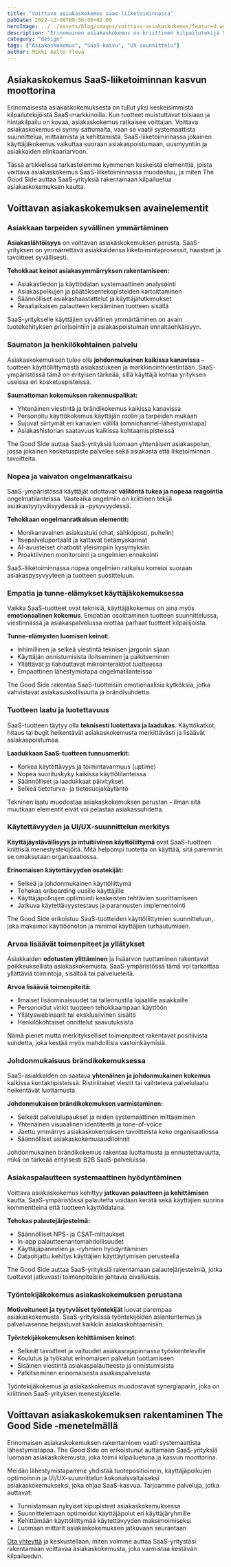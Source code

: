 ```yaml
---
title: "Voittava asiakaskokemus saas-liiketoiminnassa"
pubDate: 2022-12-08T09:56:00+02:00
heroImage: ../../assets/blog/images/voittava-asiakaskokemus/featured.webp
description: "Erinomainen asiakaskokemus on kriittinen kilpailutekijä SaaS-yrityksille. Artikkelissa käydään läpi 10 keskeistä elementtiä, joilla rakennetaan asiakaskokemusta, joka ei vain tyydytä odotuksia vaan sitouttaa, ilahduttaa ja johtaa kasvuun."
category: "design"
tags: ["Asiakaskokemus", "SaaS-kasvu", "UX-suunnittelu"]
author: Mikki Aalto-Ylevä
---
```


## Asiakaskokemus SaaS-liiketoiminnan kasvun moottorina

Erinomaisesta asiakaskokemuksesta on tullut yksi keskeisimmistä kilpailutekijöistä SaaS-markkinoilla. Kun tuotteet muistuttavat toisiaan ja hintakilpailu on kovaa, asiakaskokemus ratkaisee voittajan. Voittava asiakaskokemus ei synny sattumalta, vaan se vaatii systemaattista suunnittelua, mittaamista ja kehittämistä. SaaS-liiketoiminnassa jokainen käyttäjäkokemus vaikuttaa suoraan asiakaspoistumaan, uusmyyntiin ja asiakkaiden elinkaariarvoon.

Tässä artikkelissa tarkastelemme kymmenen keskeistä elementtiä, joista voittava asiakaskokemus SaaS-liiketoiminnassa muodostuu, ja miten The Good Side auttaa SaaS-yrityksiä rakentamaan kilpailuetua asiakaskokemuksen kautta.

## Voittavan asiakaskokemuksen avainelementit

### Asiakkaan tarpeiden syvällinen ymmärtäminen

**Asiakaslähtöisyys** on voittavan asiakaskokemuksen perusta. SaaS-yrityksen on ymmärrettävä asiakkaidensa liiketoimintaprosessit, haasteet ja tavoitteet syvällisesti.

**Tehokkaat keinot asiakasymmärryksen rakentamiseen:**

* Asiakastiedon ja käyttödatan systemaattinen analysointi
* Asiakaspolkujen ja päätöksentekopisteiden kartoittaminen
* Säännölliset asiakashaastattelut ja käyttäjätutkimukset
* Reaaliaikaisen palautteen kerääminen tuotteen sisällä

SaaS-yritykselle käyttäjien syvällinen ymmärtäminen on avain tuotekehityksen priorisointiin ja asiakaspoistuman ennaltaehkäisyyn.

### Saumaton ja henkilökohtainen palvelu

Asiakaskokemuksen tulee olla **johdonmukainen kaikissa kanavissa** – tuotteen käyttöliittymästä asiakastukeen ja markkinointiviestintään. SaaS-ympäristössä tämä on erityisen tärkeää, sillä käyttäjä kohtaa yrityksen useissa eri kosketuspisteissä.

**Saumattoman kokemuksen rakennuspalikat:**

* Yhtenäinen viestintä ja brändikokemus kaikissa kanavissa
* Personoitu käyttökokemus käyttäjän roolin ja tarpeiden mukaan
* Sujuvat siirtymät eri kanavien välillä (omnichannel-lähestymistapa)
* Asiakashistorian saatavuus kaikissa kohtaamispisteissä

The Good Side auttaa SaaS-yrityksiä luomaan yhtenäisen asiakaspolun, jossa jokainen kosketuspiste palvelee sekä asiakasta että liiketoiminnan tavoitteita.

### Nopea ja vaivaton ongelmanratkaisu

SaaS-ympäristössä käyttäjät odottavat **välitöntä tukea ja nopeaa reagointia** ongelmatilanteissa. Vasteaika ongelmiin on kriittinen tekijä asiakastyytyväisyydessä ja -pysyvyydessä.

**Tehokkaan ongelmanratkaisun elementit:**

* Monikanavainen asiakastuki (chat, sähköposti, puhelin)
* Itsepalveluportaalit ja kattavat tietämyskannat
* AI-avusteiset chatbotit yleisimpiin kysymyksiin
* Proaktiivinen monitorointi ja ongelmien ennakointi

SaaS-liiketoiminnassa nopea ongelmien ratkaisu korreloi suoraan asiakaspysyvyyteen ja tuotteen suositteluun.

### Empatia ja tunne-elämykset käyttäjäkokemuksessa

Vaikka SaaS-tuotteet ovat teknisiä, käyttäjäkokemus on aina myös **emotionaalinen kokemus**. Empatian osoittaminen tuotteen suunnittelussa, viestinnässä ja asiakaspalvelussa erottaa parhaat tuotteet kilpailijoista.

**Tunne-elämysten luomisen keinot:**

* Inhimillinen ja selkeä viestintä teknisen jargonin sijaan
* Käyttäjän onnistumisista iloitseminen ja palkitseminen
* Yllättävät ja ilahduttavat mikrointeraktiot tuotteessa
* Empaattinen lähestymistapa ongelmatilanteissa

The Good Side rakentaa SaaS-tuotteisiin emotionaalisia kytköksiä, jotka vahvistavat asiakasuskollisuutta ja brändisuhdetta.

### Tuotteen laatu ja luotettavuus

SaaS-tuotteen täytyy olla **teknisesti luotettava ja laadukas**. Käyttökatkot, hitaus tai bugit heikentävät asiakaskokemusta merkittävästi ja lisäävät asiakaspoistumaa.

**Laadukkaan SaaS-tuotteen tunnusmerkit:**

* Korkea käytettävyys ja toimintavarmuus (uptime)
* Nopea suorituskyky kaikissa käyttötilanteissa
* Säännölliset ja laadukkaat päivitykset
* Selkeä tietoturva- ja tietosuojakäytäntö

Tekninen laatu muodostaa asiakaskokemuksen perustan – ilman sitä muutkaan elementit eivät voi pelastaa asiakassuhdetta.

### Käytettävyyden ja UI/UX-suunnittelun merkitys

**Käyttäjäystävällisyys ja intuitiivinen käyttöliittymä** ovat SaaS-tuotteen kriittisiä menestystekijöitä. Mitä helpompi tuotetta on käyttää, sitä paremmin se omaksutaan organisaatiossa.

**Erinomaisen käytettävyyden osatekijät:**

* Selkeä ja johdonmukainen käyttöliittymä
* Tehokas onboarding uusille käyttäjille
* Käyttäjäpolkujen optimointi keskeisten tehtävien suorittamiseen
* Jatkuva käytettävyystestaus ja parannusten implementointi

The Good Side erikoistuu SaaS-tuotteiden käyttöliittymien suunnitteluun, joka maksimoi käyttöönoton ja minimoi käyttäjien turhautumisen.

### Arvoa lisäävät toimenpiteet ja yllätykset

Asiakkaiden **odotusten ylittäminen** ja lisäarvon tuottaminen rakentavat poikkeuksellista asiakaskokemusta. SaaS-ympäristössä tämä voi tarkoittaa yllättäviä toimintoja, sisältöä tai palvelueleitä.

**Arvoa lisääviä toimenpiteitä:**

* Ilmaiset lisäominaisuudet tai tallennustila lojaalille asiakkaille
* Personoidut vinkit tuotteen tehokkaampaan käyttöön
* Yllätyswebinaarit tai eksklusiivinen sisältö
* Henkilökohtaiset onnittelut saavutuksista

Nämä pienet mutta merkitykselliset toimenpiteet rakentavat positiivista suhdetta, joka kestää myös mahdollisia vastoinkäymisiä.

### Johdonmukaisuus brändikokemuksessa

SaaS-asiakkaiden on saatava **yhtenäinen ja johdonmukainen kokemus** kaikissa kontaktipisteissä. Ristiriitaiset viestit tai vaihteleva palvelulaatu heikentävät luottamusta.

**Johdonmukaisen brändikokemuksen varmistaminen:**

* Selkeät palvelulupaukset ja niiden systemaattinen mittaaminen
* Yhtenäinen visuaalinen identiteetti ja tone-of-voice
* Jaettu ymmärrys asiakaskokemuksen tavoitteista koko organisaatiossa
* Säännölliset asiakaskokemusauditoinnit

Johdonmukainen brändikokemus rakentaa luottamusta ja ennustettavuutta, mikä on tärkeää erityisesti B2B SaaS-palveluissa.

### Asiakaspalautteen systemaattinen hyödyntäminen

Voittava asiakaskokemus kehittyy **jatkuvan palautteen ja kehittämisen** kautta. SaaS-ympäristössä palautetta voidaan kerätä sekä käyttäjien suorina kommentteina että tuotteen käyttödatana.

**Tehokas palautejärjestelmä:**

* Säännölliset NPS- ja CSAT-mittaukset
* In-app palautteenantomahdollisuudet
* Käyttäjäpaneelien ja -ryhmien hyödyntäminen
* Dataohjattu kehitys käyttäjien käyttäytymisen perusteella

The Good Side auttaa SaaS-yrityksiä rakentamaan palautejärjestelmiä, jotka tuottavat jatkuvasti toimenpiteisiin johtavia oivalluksia.

### Työntekijäkokemus asiakaskokemuksen perustana

**Motivoituneet ja tyytyväiset työntekijät** luovat parempaa asiakaskokemusta. SaaS-yrityksissä työntekijöiden asiantuntemus ja palveluasenne heijastuvat kaikkiin asiakaskohtaamisiin.

**Työntekijäkokemuksen kehittämisen keinot:**

* Selkeät tavoitteet ja valtuudet asiakasrajapinnassa työskenteleville
* Koulutus ja työkalut erinomaisen palvelun tuottamiseen
* Sisäinen viestintä asiakaspalautteesta ja onnistumisista
* Palkitseminen erinomaisesta asiakaspalvelusta

Työntekijäkokemus ja asiakaskokemus muodostavat synergiaparin, joka on kriittinen SaaS-yrityksen menestykselle.

## Voittavan asiakaskokemuksen rakentaminen The Good Side -menetelmällä

Erinomaisen asiakaskokemuksen rakentaminen vaatii systemaattista lähestymistapaa. The Good Side on erikoistunut auttamaan SaaS-yrityksiä luomaan asiakaskokemusta, joka toimii kilpailuetuna ja kasvun moottorina.

Meidän lähestymistapamme yhdistää tuotepositioinnin, käyttäjäpolkujen optimoinnin ja UI/UX-suunnittelun kokonaisvaltaiseksi asiakaskokemukseksi, joka ohjaa SaaS-kasvua. Tarjoamme palveluja, jotka auttavat:

* Tunnistamaan nykyiset kipupisteet asiakaskokemuksessa
* Suunnittelemaan optimoidut käyttäjäpolut eri käyttäjäryhmille
* Kehittämään käyttöliittymää käytettävyyden maksimoimiseksi
* Luomaan mittarit asiakaskokemuksen jatkuvaan seurantaan

[Ota yhteyttä](/fi/contact) ja keskustellaan, miten voimme auttaa SaaS-yritystäsi rakentamaan voittavaa asiakaskokemusta, joka varmistaa kestävän kilpailuedun.